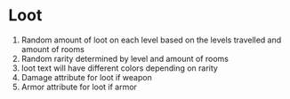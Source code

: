 # Loot

1. Random amount of loot on each level based on the levels travelled and amount of rooms
2. Random rarity determined by level and amount of rooms
3. loot text will have different colors depending on rarity
4. Damage attribute for loot if weapon
5. Armor attribute for loot if armor